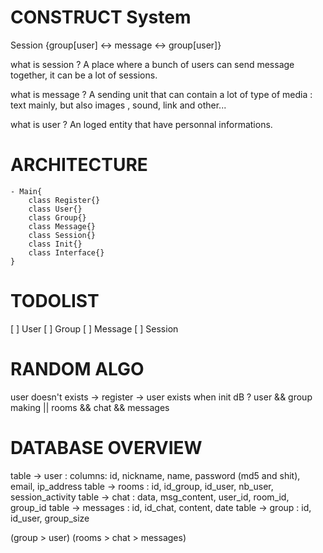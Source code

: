 CONSTRUCT System 
===============================================================================

Session {group[user] <-> message <-> group[user]}

what is session ? 
A place where a bunch of users can send message together, it can be a lot of sessions.

what is message ? 
A sending unit that can contain a lot of type of media : text mainly, but also images , sound, link and other...

what is user ? 
An loged entity that have personnal informations.


ARCHITECTURE
===============================================================================
	- Main{
		class Register{}
		class User{}
		class Group{}
		class Message{}
		class Session{}
		class Init{}
		class Interface{}
	}


TODOLIST
===============================================================================
 [ ] User
 [ ] Group
 [ ] Message
 [ ] Session

RANDOM ALGO
===============================================================================
user doesn't exists -> register -> user exists
when init dB ? user && group making || rooms && chat && messages 

DATABASE OVERVIEW
===============================================================================
table -> user : columns: id, nickname, name, password (md5 and shit), email, ip_address
table -> rooms : id, id_group, id_user, nb_user, session_activity
table -> chat : data, msg_content, user_id, room_id, group_id
table -> messages : id, id_chat, content, date
table -> group : id, id_user, group_size

(group > user) <link> (rooms > chat > messages)
